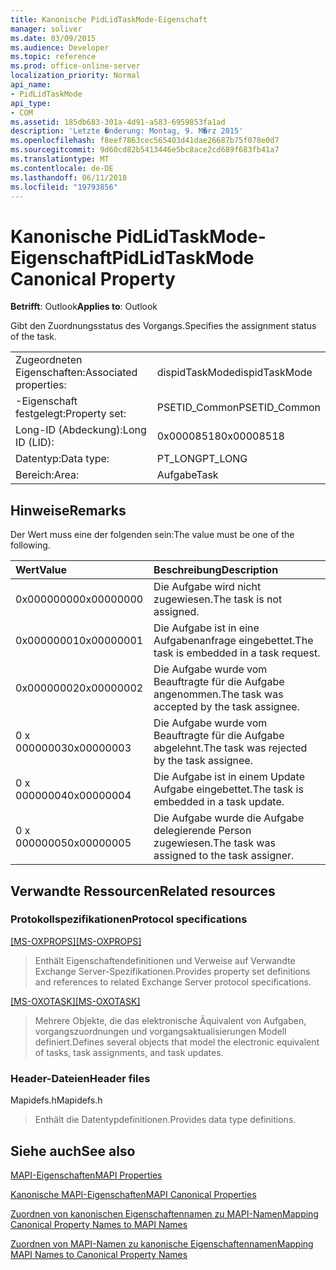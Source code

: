 ```yaml
---
title: Kanonische PidLidTaskMode-Eigenschaft
manager: soliver
ms.date: 03/09/2015
ms.audience: Developer
ms.topic: reference
ms.prod: office-online-server
localization_priority: Normal
api_name:
- PidLidTaskMode
api_type:
- COM
ms.assetid: 185db683-301a-4d91-a583-6959853fa1ad
description: 'Letzte �nderung: Montag, 9. M�rz 2015'
ms.openlocfilehash: f8eef7863cec565403d41dae26687b75f078e0d7
ms.sourcegitcommit: 9d60cd82b5413446e5bc8ace2cd689f683fb41a7
ms.translationtype: MT
ms.contentlocale: de-DE
ms.lasthandoff: 06/11/2018
ms.locfileid: "19793856"
---
```

# <a name="pidlidtaskmode-canonical-property"></a><span data-ttu-id="7db6c-103">Kanonische PidLidTaskMode-Eigenschaft</span><span class="sxs-lookup"><span data-stu-id="7db6c-103">PidLidTaskMode Canonical Property</span></span>

  
  
<span data-ttu-id="7db6c-104">**Betrifft**: Outlook</span><span class="sxs-lookup"><span data-stu-id="7db6c-104">**Applies to**: Outlook</span></span> 
  
<span data-ttu-id="7db6c-105">Gibt den Zuordnungsstatus des Vorgangs.</span><span class="sxs-lookup"><span data-stu-id="7db6c-105">Specifies the assignment status of the task.</span></span>
  
|||
|:-----|:-----|
|<span data-ttu-id="7db6c-106">Zugeordneten Eigenschaften:</span><span class="sxs-lookup"><span data-stu-id="7db6c-106">Associated properties:</span></span>  <br/> |<span data-ttu-id="7db6c-107">dispidTaskMode</span><span class="sxs-lookup"><span data-stu-id="7db6c-107">dispidTaskMode</span></span>  <br/> |
|<span data-ttu-id="7db6c-108">-Eigenschaft festgelegt:</span><span class="sxs-lookup"><span data-stu-id="7db6c-108">Property set:</span></span>  <br/> |<span data-ttu-id="7db6c-109">PSETID_Common</span><span class="sxs-lookup"><span data-stu-id="7db6c-109">PSETID_Common</span></span>  <br/> |
|<span data-ttu-id="7db6c-110">Long-ID (Abdeckung):</span><span class="sxs-lookup"><span data-stu-id="7db6c-110">Long ID (LID):</span></span>  <br/> |<span data-ttu-id="7db6c-111">0x00008518</span><span class="sxs-lookup"><span data-stu-id="7db6c-111">0x00008518</span></span>  <br/> |
|<span data-ttu-id="7db6c-112">Datentyp:</span><span class="sxs-lookup"><span data-stu-id="7db6c-112">Data type:</span></span>  <br/> |<span data-ttu-id="7db6c-113">PT_LONG</span><span class="sxs-lookup"><span data-stu-id="7db6c-113">PT_LONG</span></span>  <br/> |
|<span data-ttu-id="7db6c-114">Bereich:</span><span class="sxs-lookup"><span data-stu-id="7db6c-114">Area:</span></span>  <br/> |<span data-ttu-id="7db6c-115">Aufgabe</span><span class="sxs-lookup"><span data-stu-id="7db6c-115">Task</span></span>  <br/> |
   
## <a name="remarks"></a><span data-ttu-id="7db6c-116">Hinweise</span><span class="sxs-lookup"><span data-stu-id="7db6c-116">Remarks</span></span>

<span data-ttu-id="7db6c-117">Der Wert muss eine der folgenden sein:</span><span class="sxs-lookup"><span data-stu-id="7db6c-117">The value must be one of the following.</span></span>
  
|<span data-ttu-id="7db6c-118">**Wert**</span><span class="sxs-lookup"><span data-stu-id="7db6c-118">**Value**</span></span>|<span data-ttu-id="7db6c-119">**Beschreibung**</span><span class="sxs-lookup"><span data-stu-id="7db6c-119">**Description**</span></span>|
|:-----|:-----|
|<span data-ttu-id="7db6c-120">0x00000000</span><span class="sxs-lookup"><span data-stu-id="7db6c-120">0x00000000</span></span>  <br/> |<span data-ttu-id="7db6c-121">Die Aufgabe wird nicht zugewiesen.</span><span class="sxs-lookup"><span data-stu-id="7db6c-121">The task is not assigned.</span></span>  <br/> |
|<span data-ttu-id="7db6c-122">0x00000001</span><span class="sxs-lookup"><span data-stu-id="7db6c-122">0x00000001</span></span>  <br/> |<span data-ttu-id="7db6c-123">Die Aufgabe ist in eine Aufgabenanfrage eingebettet.</span><span class="sxs-lookup"><span data-stu-id="7db6c-123">The task is embedded in a task request.</span></span>  <br/> |
|<span data-ttu-id="7db6c-124">0x00000002</span><span class="sxs-lookup"><span data-stu-id="7db6c-124">0x00000002</span></span>  <br/> |<span data-ttu-id="7db6c-125">Die Aufgabe wurde vom Beauftragte für die Aufgabe angenommen.</span><span class="sxs-lookup"><span data-stu-id="7db6c-125">The task was accepted by the task assignee.</span></span>  <br/> |
|<span data-ttu-id="7db6c-126">0 x 00000003</span><span class="sxs-lookup"><span data-stu-id="7db6c-126">0x00000003</span></span>  <br/> |<span data-ttu-id="7db6c-127">Die Aufgabe wurde vom Beauftragte für die Aufgabe abgelehnt.</span><span class="sxs-lookup"><span data-stu-id="7db6c-127">The task was rejected by the task assignee.</span></span>  <br/> |
|<span data-ttu-id="7db6c-128">0 x 00000004</span><span class="sxs-lookup"><span data-stu-id="7db6c-128">0x00000004</span></span>  <br/> |<span data-ttu-id="7db6c-129">Die Aufgabe ist in einem Update Aufgabe eingebettet.</span><span class="sxs-lookup"><span data-stu-id="7db6c-129">The task is embedded in a task update.</span></span>  <br/> |
|<span data-ttu-id="7db6c-130">0 x 00000005</span><span class="sxs-lookup"><span data-stu-id="7db6c-130">0x00000005</span></span>  <br/> |<span data-ttu-id="7db6c-131">Die Aufgabe wurde die Aufgabe delegierende Person zugewiesen.</span><span class="sxs-lookup"><span data-stu-id="7db6c-131">The task was assigned to the task assigner.</span></span>  <br/> |
   
## <a name="related-resources"></a><span data-ttu-id="7db6c-132">Verwandte Ressourcen</span><span class="sxs-lookup"><span data-stu-id="7db6c-132">Related resources</span></span>

### <a name="protocol-specifications"></a><span data-ttu-id="7db6c-133">Protokollspezifikationen</span><span class="sxs-lookup"><span data-stu-id="7db6c-133">Protocol specifications</span></span>

<span data-ttu-id="7db6c-134">[[MS-OXPROPS]](http://msdn.microsoft.com/library/f6ab1613-aefe-447d-a49c-18217230b148%28Office.15%29.aspx)</span><span class="sxs-lookup"><span data-stu-id="7db6c-134">[[MS-OXPROPS]](http://msdn.microsoft.com/library/f6ab1613-aefe-447d-a49c-18217230b148%28Office.15%29.aspx)</span></span>
  
> <span data-ttu-id="7db6c-135">Enthält Eigenschaftendefinitionen und Verweise auf Verwandte Exchange Server-Spezifikationen.</span><span class="sxs-lookup"><span data-stu-id="7db6c-135">Provides property set definitions and references to related Exchange Server protocol specifications.</span></span>
    
<span data-ttu-id="7db6c-136">[[MS-OXOTASK]](http://msdn.microsoft.com/library/55600ec0-6195-4730-8436-59c7931ef27e%28Office.15%29.aspx)</span><span class="sxs-lookup"><span data-stu-id="7db6c-136">[[MS-OXOTASK]](http://msdn.microsoft.com/library/55600ec0-6195-4730-8436-59c7931ef27e%28Office.15%29.aspx)</span></span>
  
> <span data-ttu-id="7db6c-137">Mehrere Objekte, die das elektronische Äquivalent von Aufgaben, vorgangszuordnungen und vorgangsaktualisierungen Modell definiert.</span><span class="sxs-lookup"><span data-stu-id="7db6c-137">Defines several objects that model the electronic equivalent of tasks, task assignments, and task updates.</span></span>
    
### <a name="header-files"></a><span data-ttu-id="7db6c-138">Header-Dateien</span><span class="sxs-lookup"><span data-stu-id="7db6c-138">Header files</span></span>

<span data-ttu-id="7db6c-139">Mapidefs.h</span><span class="sxs-lookup"><span data-stu-id="7db6c-139">Mapidefs.h</span></span>
  
> <span data-ttu-id="7db6c-140">Enthält die Datentypdefinitionen.</span><span class="sxs-lookup"><span data-stu-id="7db6c-140">Provides data type definitions.</span></span>
    
## <a name="see-also"></a><span data-ttu-id="7db6c-141">Siehe auch</span><span class="sxs-lookup"><span data-stu-id="7db6c-141">See also</span></span>



[<span data-ttu-id="7db6c-142">MAPI-Eigenschaften</span><span class="sxs-lookup"><span data-stu-id="7db6c-142">MAPI Properties</span></span>](mapi-properties.md)
  
[<span data-ttu-id="7db6c-143">Kanonische MAPI-Eigenschaften</span><span class="sxs-lookup"><span data-stu-id="7db6c-143">MAPI Canonical Properties</span></span>](mapi-canonical-properties.md)
  
[<span data-ttu-id="7db6c-144">Zuordnen von kanonischen Eigenschaftennamen zu MAPI-Namen</span><span class="sxs-lookup"><span data-stu-id="7db6c-144">Mapping Canonical Property Names to MAPI Names</span></span>](mapping-canonical-property-names-to-mapi-names.md)
  
[<span data-ttu-id="7db6c-145">Zuordnen von MAPI-Namen zu kanonische Eigenschaftennamen</span><span class="sxs-lookup"><span data-stu-id="7db6c-145">Mapping MAPI Names to Canonical Property Names</span></span>](mapping-mapi-names-to-canonical-property-names.md)

